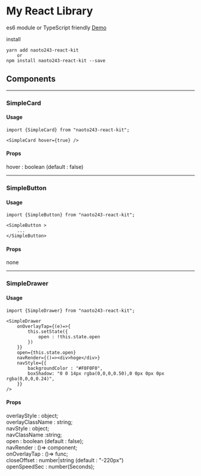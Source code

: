 # My React Library

es6 module or TypeScript friendly
[Demo](https://naotofushimi.github.io/naoto243-react-kit/)

install 
```$xslt
yarn add naoto243-react-kit
    or 
npm install naoto243-react-kit --save 

```


## Components

---
### SimpleCard

#### Usage
```$xslt
import {SimpleCard} from "naoto243-react-kit";

<SimpleCard hover={true} />
```
#### Props
hover : boolean (default : false)
 
---
### SimpleButton

#### Usage

```$xslt
import {SimpleButton} from "naoto243-react-kit";

<SimpleButton >
    ...
</SimpleButton>
```
#### Props
none
  
---
### SimpleDrawer

#### Usage
```
import {SimpleDrawer} from "naoto243-react-kit";

<SimpleDrawer
    onOverlayTap={(e)=>{
        this.setState({
            open : !this.state.open
        })
    }}
    open={this.state.open}
    navRender={()=><div>hoge</div>}
    navStyle={{
        backgroundColor : "#F0F0F0",
        boxShadow: "0 0 14px rgba(0,0,0,0.50),0 0px 0px 0px rgba(0,0,0,0.24)",
    }}
/>
```  

#### Props
overlayStyle : object;  
overlayClassName : string;  
navStyle : object;  
navClassName :string;  
open : boolean (default : false);  
navRender : ()=> component;   
onOverlayTap : ()=> func;   
closeOffset : number|string  (default : "-220px")  
openSpeedSec : number(Seconds);    


